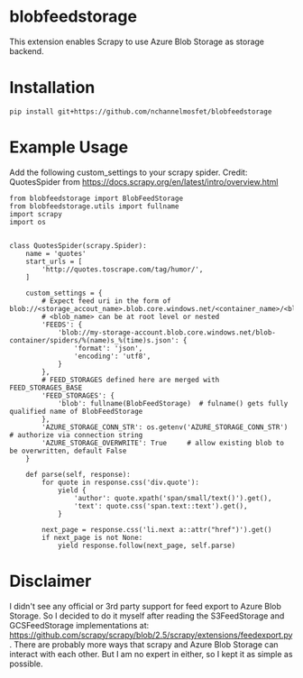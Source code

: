 # blobfeedstorage
This extension enables Scrapy to use Azure Blob Storage as storage backend.

# Installation
```
pip install git+https://github.com/nchannelmosfet/blobfeedstorage
```

# Example Usage
Add the following custom_settings to your scrapy spider. 
Credit: QuotesSpider from https://docs.scrapy.org/en/latest/intro/overview.html
```
from blobfeedstorage import BlobFeedStorage
from blobfeedstorage.utils import fullname
import scrapy
import os


class QuotesSpider(scrapy.Spider):
    name = 'quotes'
    start_urls = [
        'http://quotes.toscrape.com/tag/humor/',
    ]

    custom_settings = {
        # Expect feed uri in the form of blob://<storage_accout_name>.blob.core.windows.net/<container_name>/<blob_name>
        # <blob_name> can be at root level or nested
        'FEEDS': {
            'blob://my-storage-account.blob.core.windows.net/blob-container/spiders/%(name)s_%(time)s.json': {
                'format': 'json',
                'encoding': 'utf8',
            }
        },
        # FEED_STORAGES defined here are merged with FEED_STORAGES_BASE
        'FEED_STORAGES': {
            'blob': fullname(BlobFeedStorage)  # fulname() gets fully qualified name of BlobFeedStorage
        },
        'AZURE_STORAGE_CONN_STR': os.getenv('AZURE_STORAGE_CONN_STR')   # authorize via connection string
        'AZURE_STORAGE_OVERWRITE': True     # allow existing blob to be overwritten, default False
    }

    def parse(self, response):
        for quote in response.css('div.quote'):
            yield {
                'author': quote.xpath('span/small/text()').get(),
                'text': quote.css('span.text::text').get(),
            }

        next_page = response.css('li.next a::attr("href")').get()
        if next_page is not None:
            yield response.follow(next_page, self.parse)

```

# Disclaimer
I didn't see any official or 3rd party support for feed export to Azure Blob Storage.
So I decided to do it myself after reading the S3FeedStorage and GCSFeedStorage implementations at: 
https://github.com/scrapy/scrapy/blob/2.5/scrapy/extensions/feedexport.py. 
There are probably more ways that scrapy and Azure Blob Storage can interact with each other. 
But I am no expert in either, so I kept it as simple as possible. 
